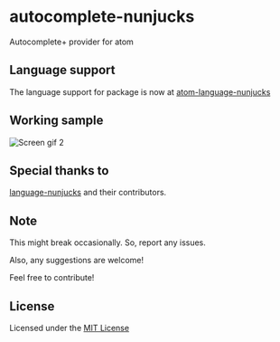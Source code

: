 # autocomplete-nunjucks
Autocomplete+ provider for atom

## Language support
The language support for package is now at [atom-language-nunjucks](https://github.com/puranjayjain/atom-language-nunjucks)

## Working sample

![Screen gif 2](https://raw.githubusercontent.com/puranjayjain/autocomplete-nunjucks/master/screengif/screen2.gif)

## Special thanks to

[language-nunjucks](https://github.com/alohaas/language-nunjucks) and their contributors.

## Note
This might break occasionally. So, report any issues.

Also, any suggestions are welcome!

Feel free to contribute!

## License
Licensed under the [MIT License](https://raw.githubusercontent.com/puranjayjain/autocomplete-nunjucks/master/LICENSE)
